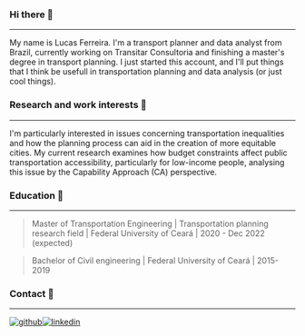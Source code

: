 ### Hi there 👋
---
My name is Lucas Ferreira. I'm a transport planner and data analyst from Brazil, currently working on Transitar Consultoria and finishing a master's degree in transport planning. I just started this account, and I'll put things that I think be usefull in transportation planning and data analysis (or just cool things).

### Research and work interests :bus:
---
I'm particularly interested in issues concerning transportation inequalities and how the planning process can aid in the creation of more equitable cities. My current research examines how budget constraints affect public transportation accessibility, particularly for low-income people, analysing this issue by the Capability Approach (CA) perspective. 

### Education :busstop:
---
> Master of Transportation Engineering | Transportation planning research field | Federal University of Ceará | 2020 - Dec 2022 (expected)

> Bachelor of Civil engineering | Federal University of Ceará | 2015-2019

### Contact :email:
---
[![github](icons8-github-50.png)][1][![linkedin](icons8-linkedin-circundado-48.png)][2]

[1]: https://github.com/lucasferreira-tp
[2]: https://www.linkedin.com/in/lucas-sousa-ferreira/
